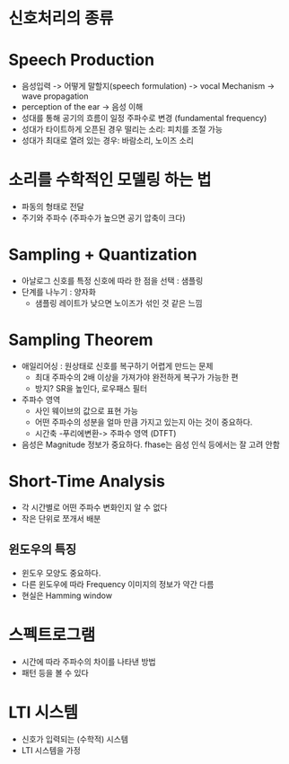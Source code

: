 # 신호처리의 종류

# Speech Production
- 음성입력 -> 어떻게 말할지(speech formulation) -> vocal Mechanism -> wave propagation
- perception of the ear -> 음성 이해
- 성대를 통해 공기의 흐름이 일정 주파수로 변경 (fundamental frequency)
- 성대가 타이트하게 오픈된 경우 떨리는 소리: 피치를 조절 가능
- 성대가 최대로 열려 있는 경우: 바람소리, 노이즈 소리

# 소리를 수학적인 모델링 하는 법
- 파동의 형태로 전달
- 주기와 주파수 (주파수가 높으면 공기 압축이 크다)

# Sampling + Quantization
- 아날로그 신호를 특정 신호에 따라 한 점을 선택 : 샘플링
- 단계를 나누기 : 양자화
  - 샘플링 레이트가 낮으면 노이즈가 섞인 것 같은 느낌

# Sampling Theorem
- 애일리어싱 : 원상태로 신호를 복구하기 어렵게 만드는 문제
  - 최대 주파수의 2배 이상을 가져가야 완전하게 복구가 가능한 편
  - 방지? SR을 높인다, 로우패스 필터
- 주파수 영역
  - 사인 웨이브의 값으로 표현 가능
  - 어떤 주파수의 성분을 얼마 만큼 가지고 있는지 아는 것이 중요하다.
  - 시간축 -푸리에변환-> 주파수 영역 (DTFT)
- 음성은 Magnitude 정보가 중요하다. fhase는 음성 인식 등에서는 잘 고려 안함

# Short-Time Analysis
- 각 시간별로 어떤 주파수 변화인지 알 수 없다
- 작은 단위로 쪼개서 배분

## 윈도우의 특징
- 윈도우 모양도 중요하다.
- 다른 윈도우에 따라 Frequency 이미지의 정보가 약간 다름
- 현실은 Hamming window

# 스펙트로그램
- 시간에 따라 주파수의 차이를 나타낸 방법
- 패턴 등을 볼 수 있다

# LTI 시스템
- 신호가 입력되는 (수학적) 시스템
- LTI 시스템을 가정